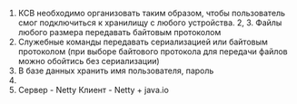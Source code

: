 1. КСВ необходимо организовать таким образом, чтобы пользователь смог подключиться
к хранилищу с любого устройства.
2, 3. Файлы любого размера передавать байтовым протоколом
4. Служебные команды передавать сериализацией или байтовым протоколом (при выборе байтового
протокола для передачи файлов можно обойтись без сериализации)
5. В базе данных хранить имя пользователя, пароль
6.
7. Сервер - Netty
Клиент - Netty + java.io